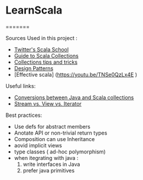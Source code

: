 # LearnScala
=======


Sources Used in this project : 
* [Twitter's Scala School](http://twitter.github.io/scala_school)
* [Guide to Scala Collections](http://docs.scala-lang.org/overviews/collections/introduction.html)
* [Collections tips and tricks](https://pavelfatin.com/scala-collections-tips-and-tricks)
* [Design Patterns](https://pavelfatin.com/design-patterns-in-scala/)
* [Effective scala] (https://youtu.be/TNSe0QzLx4E )


Useful links: 
* [Conversions between Java and Scala collections](http://docs.scala-lang.org/overviews/collections/conversions-between-java-and-scala-collections.html)
* [Stream vs. View vs. Iterator](http://docs.scala-lang.org/tutorials/FAQ/stream-view-iterator.html)


 
Best practices: 
* Use defs for abstract members
* Anotate API or non-trivial return types
* Composition can use Inheritance
* aovid implicit views
* type classes ( ad-hoc polymorphism)
* when itegrating with java :
    1. write interfaces in Java
    2. prefer java primitives
